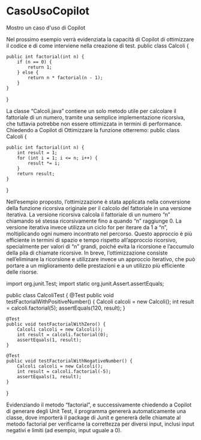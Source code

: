 # CasoUsoCopilot
Mostro un caso d'uso di Copilot

Nel prossimo esempio verrà evidenziata la capacità di Copilot di ottimizzare il codice e di come interviene nella creazione di test.
public class Calcoli {

    public int factorial(int n) {
        if (n == 0) {
            return 1;
        } else {
            return n * factorial(n - 1);
        }
    }

}

La classe “Calcoli.java” contiene un solo metodo utile per calcolare il fattoriale di un numero, tramite una semplice implementazione ricorsiva, che tuttavia potrebbe non essere ottimizzata in termini di performance. Chiedendo a Copilot di Ottimizzare la funzione otterremo: 
public class Calcoli {

    public int factorial(int n) {
        int result = 1;
        for (int i = 1; i <= n; i++) {
            result *= i;
        }
        return result;
    }

}

Nell’esempio proposto, l’ottimizzazione è stata applicata nella conversione della funzione ricorsiva originale per il calcolo del fattoriale in una versione iterativa. La versione ricorsiva calcola il fattoriale di un numero “n” chiamando sé stessa ricorsivamente fino a quando “n” raggiunge 0. La versione iterativa invece utilizza un ciclo for per iterare da 1 a “n”, moltiplicando ogni numero incontrato nel percorso. Questo approccio è più efficiente in termini di spazio e tempo rispetto all’approccio ricorsivo, specialmente per valori di “n” grandi, poiché evita la ricorsione e l’accumulo della pila di chiamate ricorsive.
In breve, l’ottimizzazione consiste nell’eliminare la ricorsione e utilizzare invece un approccio iterativo, che può portare a un miglioramento delle prestazioni e a un utilizzo più efficiente delle risorse.

import org.junit.Test;
import static org.junit.Assert.assertEquals;

public class CalcoliTest {
    @Test
    public void testFactorialWithPositiveNumber() {
        Calcoli calcoli = new Calcoli();
        int result = calcoli.factorial(5);
        assertEquals(120, result);
    }

    @Test
    public void testFactorialWithZero() {
        Calcoli calcoli = new Calcoli();
        int result = calcoli.factorial(0);
        assertEquals(1, result);
    }

    @Test
    public void testFactorialWithNegativeNumber() {
        Calcoli calcoli = new Calcoli();
        int result = calcoli.factorial(-5);
        assertEquals(1, result);
    }
}


Evidenziando il metodo “factorial”, e successivamente chiedendo a Copilot di generare degli Unit Test, il programma genererà automaticamente una classe, dove importerà il package di Junit e genererà delle chiamate al metodo factorial per verificarne la correttezza per diversi input, inclusi input negativi e limiti (ad esempio, input uguale a 0).
